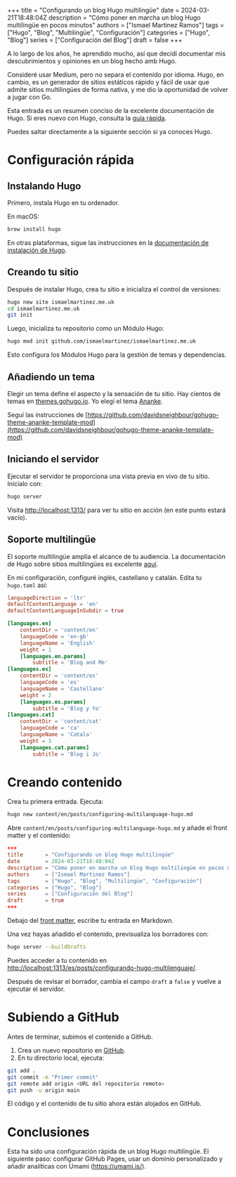 +++
title       = "Configurando un blog Hugo multilingüe"
date        = 2024-03-21T18:48:04Z
description = "Cómo poner en marcha un blog Hugo multilingüe en pocos minutos"
authors     = ["Ismael Martinez Ramos"]
tags        = ["Hugo", "Blog", "Multilingüe", "Configuración"]
categories  = ["Hugo", "Blog"]
series      = ["Configuración del Blog"]
draft       = false
+++

A lo largo de los años, he aprendido mucho, así que decidí documentar mis descubrimientos y opiniones en un blog hecho amb Hugo.

Consideré usar Medium, pero no separa el contenido por idioma. Hugo, en cambio, es un generador de sitios estáticos rápido y fácil de usar que admite sitios multilingües de forma nativa, y me dio la oportunidad de volver a jugar con Go.

Esta entrada es un resumen conciso de la excelente documentación de Hugo. Si eres nuevo con Hugo, consulta la [guía rápida](https://gohugo.io/getting-started/quick-start/).

Puedes saltar directamente a la siguiente sección si ya conoces Hugo.

# Configuración rápida

## Instalando Hugo

Primero, instala Hugo en tu ordenador.

En macOS:

```sh
brew install hugo
```

En otras plataformas, sigue las instrucciones en la [documentación de instalación de Hugo](https://gohugo.io/getting-started/installing/).

## Creando tu sitio

Después de instalar Hugo, crea tu sitio e inicializa el control de versiones:

```sh
hugo new site ismaelmartinez.me.uk
cd ismaelmartinez.me.uk
git init
```

Luego, inicializa tu repositorio como un Módulo Hugo:

```sh
hugo mod init github.com/ismaelmartinez/ismaelmartinez.me.uk
```

Esto configura los Módulos Hugo para la gestión de temas y dependencias.

## Añadiendo un tema

Elegir un tema define el aspecto y la sensación de tu sitio. Hay cientos de temas en [themes.gohugo.io](https://themes.gohugo.io). Yo elegí el tema [Ananke](https://themes.gohugo.io/themes/gohugo-theme-ananke/).

Seguí las instrucciones de [https://github.com/davidsneighbour/gohugo-theme-ananke-template-mod](https://github.com/davidsneighbour/gohugo-theme-ananke-template-mod)

## Iniciando el servidor

Ejecutar el servidor te proporciona una vista previa en vivo de tu sitio. Inícialo con:

```sh
hugo server
```

Visita <http://localhost:1313/> para ver tu sitio en acción (en este punto estará vacío).

## Soporte multilingüe

El soporte multilingüe amplía el alcance de tu audiencia. La documentación de Hugo sobre sitios multilingües es excelente [aquí](https://gohugo.io/content-management/multilingual/).

En mi configuración, configuré inglés, castellano y catalán. Edita tu `hugo.toml` así:

```toml
languageDirection = 'ltr'
defaultContentLanguage = 'en'
defaultContentLanguageInSubdir = true

[languages.en]
    contentDir = 'content/en'
    languageCode = 'en-gb'
    languageName = 'English'
    weight = 1    
    [languages.en.params]
        subtitle = 'Blog and Me'
[languages.es]
    contentDir = 'content/es'
    languageCode = 'es'
    languageName = 'Castellano'
    weight = 2
    [languages.es.params]
        subtitle = 'Blog y Yo'
[languages.cat]
    contentDir = 'content/cat'
    languageCode = 'ca'
    languageName = 'Catala'
    weight = 3
    [languages.cat.params]
        subtitle = 'Blog i Jo'
```

# Creando contenido

Crea tu primera entrada. Ejecuta:

```sh
hugo new content/en/posts/configuring-multilanguage-hugo.md
```

Abre `content/en/posts/configuring-multilanguage-hugo.md` y añade el front matter y el contenido:

```toml
+++
title       = "Configurando un blog Hugo multilingüe"
date        = 2024-03-21T18:48:04Z
description = "Cómo poner en marcha un blog Hugo multilingüe en pocos minutos"
authors     = ["Ismael Martinez Ramos"]
tags        = ["Hugo", "Blog", "Multilingüe", "Configuración"]
categories  = ["Hugo", "Blog"]
series      = ["Configuración del Blog"]
draft       = true
+++
```

Debajo del [front matter](https://gohugo.io/content-management/front-matter/), escribe tu entrada en Markdown.

Una vez hayas añadido el contenido, previsualiza los borradores con:

```sh
hugo server --buildDrafts
```

Puedes acceder a tu contenido en [http://localhost:1313/es/posts/configurando-hugo-multilenguaje/](http://localhost:1313/es/posts/configurando-hugo-multilenguaje/).

Después de revisar el borrador, cambia el campo `draft` a `false` y vuelve a ejecutar el servidor.

# Subiendo a GitHub

Antes de terminar, subimos el contenido a GitHub.

1. Crea un nuevo repositorio en [GitHub](https://github.com/new).
2. En tu directorio local, ejecuta:

```sh
git add .
git commit -m "Primer commit"
git remote add origin <URL del repositorio remoto>
git push -u origin main
```

El código y el contenido de tu sitio ahora están alojados en GitHub.

# Conclusiones

Esta ha sido una configuración rápida de un blog Hugo multilingüe. El siguiente paso: configurar GitHub Pages, usar un dominio personalizado y añadir analíticas con Umami (<https://umami.is/>).
